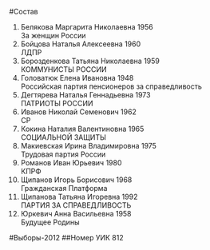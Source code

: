 #Состав
1. Белякова Маргарита Николаевна 1956   
    За женщин России
2. Бойцова Наталья Алексеевна 1960   
    ЛДПР
3. Борозденкова Татьяна Николаевна 1959   
    КОММУНИСТЫ РОССИИ
4. Головатюк Елена Ивановна 1948   
    Российская партия пенсионеров за справедливость
5. Дегтярева Наталья Геннадьевна 1973   
    ПАТРИОТЫ РОССИИ
6. Иванов Николай Семенович 1962   
    СР
7. Кокина Наталия Валентиновна 1965   
    СОЦИАЛЬНОЙ ЗАЩИТЫ
8. Макиевская Ирина Владимировна 1975   
    Трудовая партия России
9. Романов Иван Юрьевич 1980   
    КПРФ
10. Щипанов Игорь Борисович 1968   
    Гражданская Платформа
11. Щипанова Татьяна Игоревна 1992   
    ПАРТИЯ ЗА СПРАВЕДЛИВОСТЬ
12. Юркевич Анна Васильевна 1958   
    Будущее Родины

#Выборы-2012
##Номер УИК
812